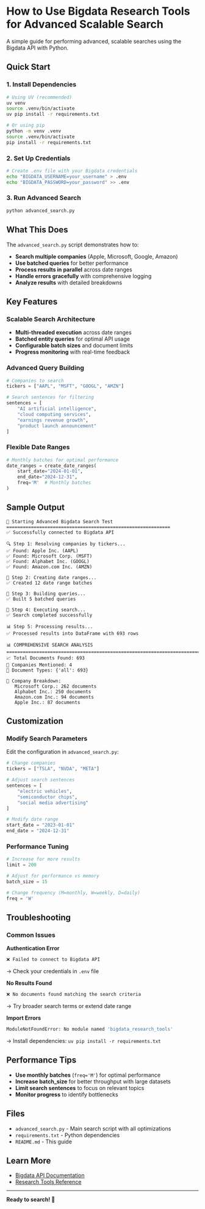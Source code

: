 # How to Use Bigdata Research Tools for Advanced Scalable Search

A simple guide for performing advanced, scalable searches using the Bigdata API with Python.

## Quick Start

### 1. Install Dependencies
```bash
# Using UV (recommended)
uv venv
source .venv/bin/activate
uv pip install -r requirements.txt

# Or using pip
python -m venv .venv
source .venv/bin/activate
pip install -r requirements.txt
```

### 2. Set Up Credentials
```bash
# Create .env file with your Bigdata credentials
echo "BIGDATA_USERNAME=your_username" > .env
echo "BIGDATA_PASSWORD=your_password" >> .env
```

### 3. Run Advanced Search
```bash
python advanced_search.py
```

## What This Does

The `advanced_search.py` script demonstrates how to:

- **Search multiple companies** (Apple, Microsoft, Google, Amazon)
- **Use batched queries** for better performance
- **Process results in parallel** across date ranges
- **Handle errors gracefully** with comprehensive logging
- **Analyze results** with detailed breakdowns

## Key Features

### Scalable Search Architecture
- **Multi-threaded execution** across date ranges
- **Batched entity queries** for optimal API usage
- **Configurable batch sizes** and document limits
- **Progress monitoring** with real-time feedback

### Advanced Query Building
```python
# Companies to search
tickers = ["AAPL", "MSFT", "GOOGL", "AMZN"]

# Search sentences for filtering
sentences = [
    "AI artificial intelligence",
    "cloud computing services",
    "earnings revenue growth",
    "product launch announcement"
]
```

### Flexible Date Ranges
```python
# Monthly batches for optimal performance
date_ranges = create_date_ranges(
    start_date="2024-01-01",
    end_date="2024-12-31", 
    freq='M'  # Monthly batches
)
```

## Sample Output

```
🚀 Starting Advanced Bigdata Search Test
============================================================
✅ Successfully connected to Bigdata API

🔍 Step 1: Resolving companies by tickers...
✅ Found: Apple Inc. (AAPL)
✅ Found: Microsoft Corp. (MSFT)
✅ Found: Alphabet Inc. (GOOGL)
✅ Found: Amazon.com Inc. (AMZN)

📅 Step 2: Creating date ranges...
✅ Created 12 date range batches

🔧 Step 3: Building queries...
✅ Built 5 batched queries

🚀 Step 4: Executing search...
✅ Search completed successfully

📊 Step 5: Processing results...
✅ Processed results into DataFrame with 693 rows

📊 COMPREHENSIVE SEARCH ANALYSIS
================================================================================
📈 Total Documents Found: 693
🏢 Companies Mentioned: 4
📄 Document Types: {'all': 693}

🏢 Company Breakdown:
   Microsoft Corp.: 262 documents
   Alphabet Inc.: 250 documents
   Amazon.com Inc.: 94 documents
   Apple Inc.: 87 documents
```

## Customization

### Modify Search Parameters
Edit the configuration in `advanced_search.py`:

```python
# Change companies
tickers = ["TSLA", "NVDA", "META"]

# Adjust search sentences
sentences = [
    "electric vehicles",
    "semiconductor chips",
    "social media advertising"
]

# Modify date range
start_date = "2023-01-01"
end_date = "2024-12-31"
```

### Performance Tuning
```python
# Increase for more results
limit = 200

# Adjust for performance vs memory
batch_size = 15

# Change frequency (M=monthly, W=weekly, D=daily)
freq = 'W'
```

## Troubleshooting

### Common Issues

**Authentication Error**
```bash
❌ Failed to connect to Bigdata API
```
→ Check your credentials in `.env` file

**No Results Found**
```bash
❌ No documents found matching the search criteria
```
→ Try broader search terms or extend date range

**Import Errors**
```bash
ModuleNotFoundError: No module named 'bigdata_research_tools'
```
→ Install dependencies: `uv pip install -r requirements.txt`

## Performance Tips

- **Use monthly batches** (`freq='M'`) for optimal performance
- **Increase batch_size** for better throughput with large datasets
- **Limit search sentences** to focus on relevant topics
- **Monitor progress** to identify bottlenecks

## Files

- `advanced_search.py` - Main search script with all optimizations
- `requirements.txt` - Python dependencies
- `README.md` - This guide

## Learn More

- [Bigdata API Documentation](https://docs.bigdata.com)
- [Research Tools Reference](https://docs.bigdata.com/api-reference/research-tools)

---

**Ready to search! 🚀** 